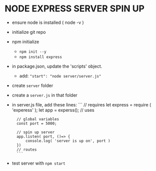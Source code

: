 NODE EXPRESS SERVER SPIN UP
===

- ensure node is installed ( node -v )
- initialize git repo
- npm initialize
    - ```npm init --y```
    - ```npm install express```
- in package.json, update the 'scripts' object.
    - add: `"start": "node server/server.js"`
- create `server` folder
- create a `server.js` in that folder
- in server.js file, add these lines:
        ```
        // requires
        let express = require ( 'experess' );
        let app = experss();
        // uses

        // global variables
        const port = 5000; 

        // spin up server
        app.listen( port, ()=> {
            console.log( 'server is up on', port )
        })
        // routes
        ```
- test server with `npm start`